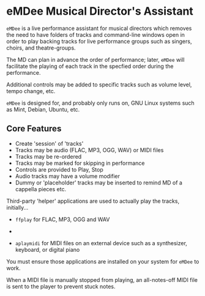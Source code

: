 # eMDee Musical Director's Assistant

`eMDee` is  a live performance assistant for musical directors which removes 
the need to have folders of tracks and command-line windows open in order to play backing tracks for live
performance groups such as singers, choirs, and theatre-groups.

The MD can plan in advance the order of performance; later, `eMDee` will facilitate the playing of each track in the specfied order during the performance.

Additional controls may be added to specific tracks such as volume level, tempo change, etc.

`eMDee` is designed for, and probably only runs on, GNU Linux systems such as Mint, Debian, Ubuntu, etc.

## Core Features
* Create 'session' of 'tracks'
* Tracks may be audio (FLAC, MP3, OGG, WAV) or MIDI files
* Tracks may be re-ordered
* Tracks may be marked for skipping in performance
* Controls are provided to Play, Stop
* Audio tracks may have a volume modifier
* Dummy or 'placeholder' tracks may be inserted to remind MD of a cappella pieces etc.

Third-party 'helper' applications are used to actually play the tracks, initially...
* `ffplay` for FLAC, MP3, OGG and WAV
* ~~~`pactl` to control player volume on-the-fly~~~
* `aplaymidi` for MIDI files on an external device such as a synthesizer, keyboard, or digital piano

You must ensure those applications are installed on your system for `eMDee` to work.

When a MIDI file is manually stopped from playing, an all-notes-off MIDI file is sent to the player to prevent stuck notes.

